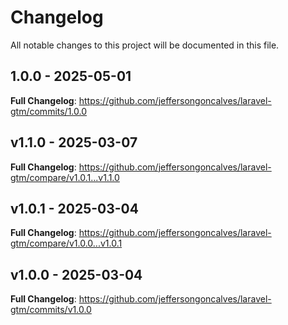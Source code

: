 # Changelog

All notable changes to this project will be documented in this file.

## 1.0.0 - 2025-05-01

**Full Changelog**: https://github.com/jeffersongoncalves/laravel-gtm/commits/1.0.0

## v1.1.0 - 2025-03-07

**Full Changelog**: https://github.com/jeffersongoncalves/laravel-gtm/compare/v1.0.1...v1.1.0

## v1.0.1 - 2025-03-04

**Full Changelog**: https://github.com/jeffersongoncalves/laravel-gtm/compare/v1.0.0...v1.0.1

## v1.0.0 - 2025-03-04

**Full Changelog**: https://github.com/jeffersongoncalves/laravel-gtm/commits/v1.0.0
